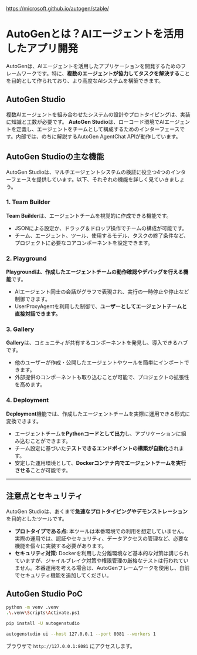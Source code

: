 https://microsoft.github.io/autogen/stable/


# AutoGenとは？AIエージェントを活用したアプリ開発

AutoGenは、AIエージェントを活用したアプリケーションを開発するためのフレームワークです。特に、**複数のエージェントが協力してタスクを解決する**ことを目的として作られており、より高度なAIシステムを構築できます。

## AutoGen Studio

複数AIエージェントを組み合わせたシステムの設計やプロトタイピングは、実装に知識と工数が必要です。
**AutoGen Studio**は、ローコード環境でAIエージェントを定義し、エージェントをチームとして構成するためのインターフェースです。内部では、のちに解説するAutoGen AgentChat APIが動作しています。


## AutoGen Studioの主な機能

AutoGen Studioは、マルチエージェントシステムの検証に役立つ4つのインターフェースを提供しています。以下、それぞれの機能を詳しく見ていきましょう。

### 1. Team Builder

**Team Builder**は、エージェントチームを視覚的に作成できる機能です。  
- JSONによる設定か、ドラッグ＆ドロップ操作でチームの構成が可能です。  
- チーム、エージェント、ツール、使用するモデル、タスクの終了条件など、プロジェクトに必要なコアコンポーネントを設定できます。

### 2. Playground

**Playgroundは、作成したエージェントチームの動作確認やデバッグを行える機能**です。
- AIエージェント同士の会話がグラフで表現され、実行の一時停止や停止など制御できます。  
- UserProxyAgentを利用した制御で、**ユーザーとしてエージェントチームと直接対話できます。**

### 3. Gallery

**Gallery**は、コミュニティが共有するコンポーネントを発見し、導入できるハブです。  
- 他のユーザーが作成・公開したエージェントやツールを簡単にインポートできます。  
- 外部提供のコンポーネントも取り込むことが可能で、プロジェクトの拡張性を高めます。

### 4. Deployment

**Deployment**機能では、作成したエージェントチームを実際に運用できる形式に変換できます。  
- エージェントチームを**Pythonコードとして出力**し、アプリケーションに組み込むことができます。  
- チーム設定に基づいた**テストできるエンドポイントの構築が自動化**されます。  
- 安定した運用環境として、**Dockerコンテナ内でエージェントチームを実行させる**ことが可能です。

---

## 注意点とセキュリティ

AutoGen Studioは、あくまで**急速なプロトタイピングやデモンストレーション**を目的としたツールです。  
- **プロトタイプである点:** 本ツールは本番環境での利用を想定していません。実際の運用では、認証やセキュリティ、データアクセスの管理など、必要な機能を個々に実装する必要があります。  
- **セキュリティ対策:** Dockerを利用した分離環境など基本的な対策は講じられていますが、ジャイルブレイク対策や権限管理の厳格なテストは行われていません。本番運用を考える場合は、AutoGenフレームワークを使用し、自前でセキュリティ機能を追加してください。

## AutoGen Studio PoC 

```bash
python -m venv .venv
.\.venv\Scripts\Activate.ps1
```

```bash
pip install -U autogenstudio
```

```bash
autogenstudio ui --host 127.0.0.1 --port 8081 --workers 1
```
ブラウザで `http://127.0.0.1:8081` にアクセスします。